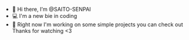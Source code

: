 - 👋 Hi there, I’m @SAITO-SENPAI
- 💻 I'm a new bie in coding 
- 📁 Right now I'm working on some simple projects you can check out
Thanks for watching <3
